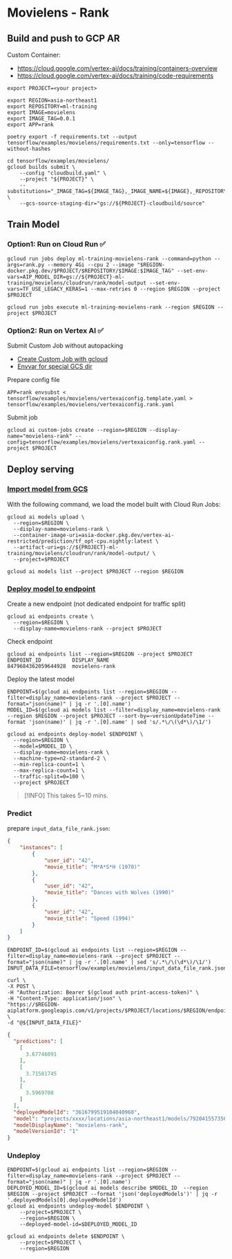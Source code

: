 # Movielens - Rank

## Build and push to GCP AR


Custom Container:
- https://cloud.google.com/vertex-ai/docs/training/containers-overview
- https://cloud.google.com/vertex-ai/docs/training/code-requirements


```
export PROJECT=<your project>
```

```
export REGION=asia-northeast1
export REPOSITORY=ml-training
export IMAGE=movielens
export IMAGE_TAG=0.0.1
export APP=rank
```


```
poetry export -f requirements.txt --output tensorflow/examples/movielens/requirements.txt --only=tensorflow --without-hashes
```

```
cd tensorflow/examples/movielens/
gcloud builds submit \
    --config "cloudbuild.yaml" \
    --project "${PROJECT}" \
    --substitutions="_IMAGE_TAG=${IMAGE_TAG},_IMAGE_NAME=${IMAGE},_REPOSITORY=${REPOSITORY},_REGION=${REGION},_PROJECT=${PROJECT}" \
    --gcs-source-staging-dir="gs://${PROJECT}-cloudbuild/source"
```

## Train Model

### Option1: Run on Cloud Run ✅️

```
gcloud run jobs deploy ml-training-movielens-rank --command=python --args=rank.py --memory 4Gi --cpu 2 --image "$REGION-docker.pkg.dev/$PROJECT/$REPOSITORY/$IMAGE:$IMAGE_TAG" --set-env-vars=AIP_MODEL_DIR=gs://${PROJECT}-ml-training/movielens/cloudrun/rank/model-output --set-env-vars=TF_USE_LEGACY_KERAS=1 --max-retries 0 --region $REGION --project $PROJECT
```

```
gcloud run jobs execute ml-training-movielens-rank --region $REGION --project $PROJECT
```



### Option2: Run on Vertex AI ✅️

Submit Custom Job without autopacking

- [Create Custom Job with gcloud](https://cloud.google.com/vertex-ai/docs/training/create-custom-job#create_custom_job-gcloud)
- [Envvar for special GCS dir](https://cloud.google.com/vertex-ai/docs/training/code-requirements#environment-variables)

Prepare config file

```
APP=rank envsubst < tensorflow/examples/movielens/vertexaiconfig.template.yaml > tensorflow/examples/movielens/vertexaiconfig.rank.yaml
```

Submit job

```
gcloud ai custom-jobs create --region=$REGION --display-name="movielens-rank" --config=tensorflow/examples/movielens/vertexaiconfig.rank.yaml --project $PROJECT
```

## Deploy serving

### [Import model from GCS](https://cloud.google.com/vertex-ai/docs/model-registry/import-model#custom-container)

With the following command, we load the model built with Cloud Run Jobs:

```
gcloud ai models upload \
  --region=$REGION \
  --display-name=movielens-rank \
  --container-image-uri=asia-docker.pkg.dev/vertex-ai-restricted/prediction/tf_opt-cpu.nightly:latest \
  --artifact-uri=gs://${PROJECT}-ml-training/movielens/cloudrun/rank/model-output/ \
  --project=$PROJECT
```

```
gcloud ai models list --project $PROJECT --region $REGION
```

### [Deploy model to endpoint](https://cloud.google.com/vertex-ai/docs/general/deployment)

Create a new endpoint (not dedicated endpoint for traffic split)

```
gcloud ai endpoints create \
  --region=$REGION \
  --display-name=movielens-rank --project $PROJECT
```

Check endpoint

```
gcloud ai endpoints list --region=$REGION --project $PROJECT
ENDPOINT_ID          DISPLAY_NAME
8479684362059644928  movielens-rank
```

Deploy the latest model

```
ENDPOINT=$(gcloud ai endpoints list --region=$REGION --filter=display_name=movielens-rank --project $PROJECT --format="json(name)" | jq -r '.[0].name')
MODEL_ID=$(gcloud ai models list --filter=display_name=movielens-rank --region $REGION --project $PROJECT --sort-by=~versionUpdateTime --format 'json(name)' | jq -r '.[0].name' | sed 's/.*\/\(\d*\)/\1/')
```

```
gcloud ai endpoints deploy-model $ENDPOINT \
  --region=$REGION \
  --model=$MODEL_ID \
  --display-name=movielens-rank \
  --machine-type=n2-standard-2 \
  --min-replica-count=1 \
  --max-replica-count=1 \
  --traffic-split=0=100 \
  --project $PROJECT
```

> [!INFO]
> This takes 5~10 mins.

### Predict

prepare `input_data_file_rank.json`:

```json
{
    "instances": [
        {
            "user_id": "42",
            "movie_title": "M*A*S*H (1970)"
        },
        {
            "user_id": "42",
            "movie_title": "Dances with Wolves (1990)"
        },
        {
            "user_id": "42",
            "movie_title": "Speed (1994)"
        }
    ]
}
```

```
ENDPOINT_ID=$(gcloud ai endpoints list --region=$REGION --filter=display_name=movielens-rank --project $PROJECT --format="json(name)" | jq -r '.[0].name' | sed 's/.*\/\(\d*\)/\1/')
INPUT_DATA_FILE=tensorflow/examples/movielens/input_data_file_rank.json
```

```
curl \
-X POST \
-H "Authorization: Bearer $(gcloud auth print-access-token)" \
-H "Content-Type: application/json" \
"https://$REGION-aiplatform.googleapis.com/v1/projects/$PROJECT/locations/$REGION/endpoints/$ENDPOINT_ID:predict" \
-d "@${INPUT_DATA_FILE}"
```

```json
{
  "predictions": [
    [
      3.67746091
    ],
    [
      3.71581745
    ],
    [
      3.5969708
    ]
  ],
  "deployedModelId": "3616799519104040960",
  "model": "projects/xxxx/locations/asia-northeast1/models/7920415573568126976",
  "modelDisplayName": "movielens-rank",
  "modelVersionId": "1"
}
```

### Undeploy

```
ENDPOINT=$(gcloud ai endpoints list --region=$REGION --filter=display_name=movielens-rank --project $PROJECT --format="json(name)" | jq -r '.[0].name')
DEPLOYED_MODEL_ID=$(gcloud ai models describe $MODEL_ID  --region $REGION --project $PROJECT --format 'json('deployedModels')' | jq -r '.deployedModels[0].deployedModelId')
gcloud ai endpoints undeploy-model $ENDPOINT \
    --project=$PROJECT \
    --region=$REGION \
    --deployed-model-id=$DEPLOYED_MODEL_ID
```

```
gcloud ai endpoints delete $ENDPOINT \
    --project=$PROJECT \
    --region=$REGION
```
